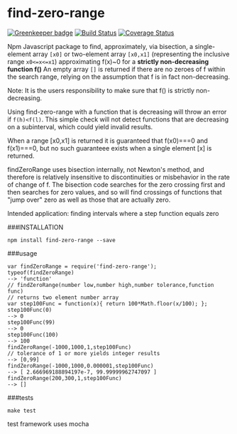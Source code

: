 find-zero-range
=======

[![Greenkeeper badge](https://badges.greenkeeper.io/DrPaulBrewer/find-zero-range.svg)](https://greenkeeper.io/)
[![Build Status](https://travis-ci.org/DrPaulBrewer/find-zero-range.svg?branch=master)](https://travis-ci.org/DrPaulBrewer/find-zero-range)
[![Coverage Status](https://coveralls.io/repos/github/DrPaulBrewer/find-zero-range/badge.svg?branch=master)](https://coveralls.io/github/DrPaulBrewer/find-zero-range?branch=master)


Npm Javascript package to find, approximately, via bisection, a single-element array `[x0]` or two-element array `[x0,x1]` (representing
the inclusive range `x0<=x<=x1`) approximating f(x)~0 for a **strictly non-decreasing function f()**  An empty array `[]` is returned if there are no zeroes of f within the search
range, relying on the assumption that f is in fact non-decreasing.  

Note:  It is the users responsibility to make sure that f() is strictly non-decreasing. 

Using find-zero-range with a function that is decreasing will throw an error if `f(h)<f(l)`.  This simple check will not detect functions that are decreasing on a subinterval, which could yield invalid results.

When a range [x0,x1] is returned it is guaranteed that f(x0)===0 and f(x1)===0, but no such guaranteee exists when a single element [x] is returned.

findZeroRange uses bisection internally, not Newton's method, and therefore is relatively insensitive to discontinuities or misbehavior in the rate of change of f.
The bisection code searches for the zero crossing first and then searches for zero values, and so will find crossings of functions that "jump over" zero as well as those that are actually zero.


Intended application: finding intervals where a step function equals zero

###INSTALLATION

    npm install find-zero-range --save

###usage

    var findZeroRange = require('find-zero-range');
    typeof(findZeroRange)
    --> 'function'
    // findZeroRange(number low,number high,number tolerance,function func) 
    // returns two element number array
    var step100Func = function(x){ return 100*Math.floor(x/100); };
    step100Func(0)
    --> 0
    step100Func(99)
    --> 0
    step100Func(100)
    --> 100
    findZeroRange(-1000,1000,1,step100Func) 
    // tolerance of 1 or more yields integer results
    --> [0,99]
    findZeroRange(-1000,1000,0.000001,step100Func)
    --> [ 2.666969188894197e-7, 99.99999962747097 ]
    findZeroRange(200,300,1,step100Func)
    --> []

###tests

    make test

test framework uses mocha





